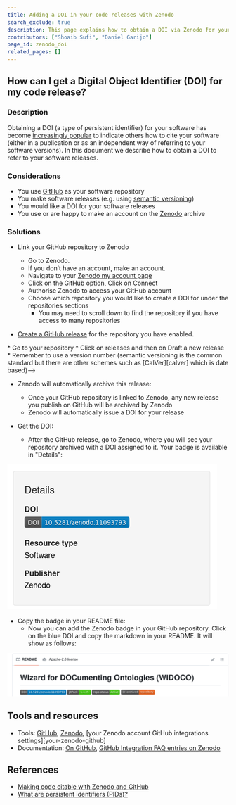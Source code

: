 ```yaml
---
title: Adding a DOI in your code releases with Zenodo
search_exclude: true
description: This page explains how to obtain a DOI via Zenodo for your code releases 
contributors: ["Shoaib Sufi", "Daniel Garijo"] 
page_id: zenodo_doi
related_pages: []
---
```

## How can I get a Digital Object Identifier (DOI) for my code release?

### Description 
Obtaining a DOI (a type of persistent identifier) for your software has become [increasingly popular][datacite-doi-software] to indicate others how to cite your software (either in a publication or as an independent way of referring to your software versions). In this document we describe how to obtain a DOI to refer to your software releases.

### Considerations 
* You use [GitHub][github] as your software repository
* You make software releases (e.g. using [semantic versioning][semantic-versioning])
* You would like a DOI for your software releases
* You use or are happy to make an account on the [Zenodo][zenodo] archive 

### Solutions 

* Link your GitHub repository to Zenodo
	* Go to Zenodo.
	* If you don’t have an account, make an account.
	* Navigate to your [Zenodo my account page](https://zenodo.org/account/settings/profile)
	* Click on the GitHub option, Click on Connect
	* Authorise Zenodo to access your GitHub account
	* Choose which repository you would like to create a DOI for under the repositories sections
		* You may need to scroll down to find the repository if you have access to many repositories

* [Create a GitHub release](https://everse.software/RSQKit/releasing_code) for the repository you have enabled. 
<!-->	* Go to your repository
	* Click on releases and then on Draft a new release
	* Remember to use a version number (semantic versioning is the common standard but there are other schemes such as [CalVer][calver] which is date based)-->
	
* Zenodo will automatically archive this release:
	* Once your GitHub repository is linked to Zenodo, any new release you publish on GitHub will be archived by Zenodo
	* Zenodo will automatically issue a DOI for your release

* Get the DOI:
	* After the GitHub release, go to Zenodo, where you will see your repository archived with a DOI assigned to it. Your badge is available in "Details":

![Badge in Zenodo](../../images/badge_zenodo.png)

* Copy the badge in your README file:
	* Now you can add the Zenodo badge in your GitHub repository. Click on the blue DOI and copy the markdown in your README. It will show as follows:

![Badge in GitHub repository](../../images/badge_in_repo.png)


## Tools and resources 

* Tools: [GitHub][github], [Zenodo][zenodo], [your Zenodo account GitHub integrations settings][your-zenodo-github]
* Documentation: [On GitHub][on-github], [GitHub Integration FAQ entries on Zenodo][github-faq-zenodo] 

## References

* [Making code citable with Zenodo and GitHub][citable-github-ssi]
* [What are persistent identifiers (PIDs)?][what-are-pids]

[calver]: (https://calver.org/)
[citable-github-ssi]: (https://www.software.ac.uk/blog/making-code-citable-zenodo-and-github)
[datacite-doi-software]: (https://datacite.org/blog/doi-registrations-software/)
[doi]: (https://www.doi.org/)
[github]: (https://github.com/)
[github-faq-zenodo]: (https://support.zenodo.org/help/en-gb/24-github-integration)
[on-github]: (https://docs.github.com/en/repositories/archiving-a-github-repository/referencing-and-citing-content)
[semantic-versioning]: (https://semver.org/) 
[what-are-pids]: (https://support.orcid.org/hc/en-us/articles/360006971013-What-are-persistent-identifiers-PIDs)
[zenodo]: (https://zenodo.org/)


